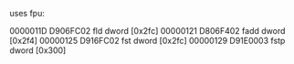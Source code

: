 uses fpu:

0000011D  D906FC02          fld dword [0x2fc]
00000121  D806F402          fadd dword [0x2f4]
00000125  D916FC02          fst dword [0x2fc]
00000129  D91E0003          fstp dword [0x300]
